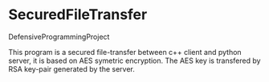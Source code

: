 # SecuredFileTransfer
DefensiveProgrammingProject

This program is a secured file-transfer between c++ client and python server, it is based on AES symetric encryption.
The AES key is transfered by RSA key-pair generated by the server.
